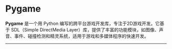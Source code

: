 # Pygame

**Pygame** 是一个用 Python 编写的跨平台游戏开发库，专注于2D游戏开发。它基于 SDL（Simple DirectMedia Layer）库，提供了丰富的功能模块，如图像、声音、事件、碰撞检测和精灵系统，适用于游戏和多媒体程序的快速开发。

---
